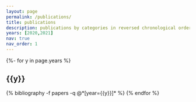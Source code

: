 ```yaml
---
layout: page
permalink: /publications/
title: publications
description: publications by categories in reversed chronological order. generated by jekyll-scholar.
years: [2020,2021]
nav: true
nav_order: 1
---
```

<!-- _pages/publications.md -->
<div class="publications">

{%- for y in page.years %}
  <h2 class="year">{{y}}</h2>
  {% bibliography -f papers -q @*[year={{y}}]* %}
{% endfor %}

</div>
